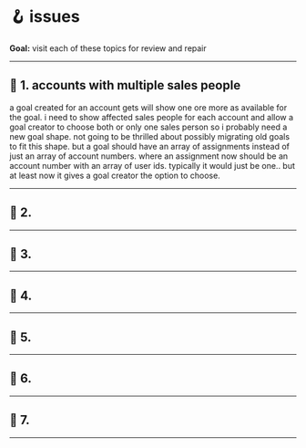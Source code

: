 # 🪝 issues
**Goal:** visit each of these topics for review and repair

---

## 🔹 1. accounts with multiple sales people

a goal created for an account gets will show one ore more as available for the goal.  i need to show affected sales people for each account and allow a goal creator to choose both or only one sales person
so i probably need a new goal shape.  not going to be thrilled about possibly migrating old goals to fit this shape.  but a goal should have an array of assignments instead of just an array 
of account numbers.  where an assignment now should be an account number with an array of user ids.  typically it would just be one.. but at least now it gives a goal creator the option to choose.

---

## 🔹 2. 
---

## 🔹 3. 

---

## 🔹 4.
---

## 🔹 5. 

---

## 🔹 6. 
---

## 🔹 7. 
---


